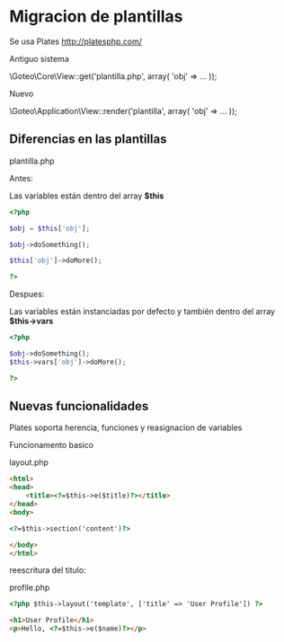 Migracion de plantillas
=======================

Se usa Plates
http://platesphp.com/

Antiguo sistema

\Goteo\Core\View::get('plantilla.php', array( 'obj' => ... ));


Nuevo

\Goteo\Application\View::render('plantilla', array( 'obj' => ... ));


Diferencias en las plantillas
-----------------------------
plantilla.php

Antes:

Las variables están dentro del array **$this**

```php
<?php

$obj = $this['obj'];

$obj->doSomething();

$this['obj']->doMore();

?>
```

Despues:

Las variables están instanciadas por defecto y también dentro del array **$this->vars**

```php
<?php

$obj->doSomething();
$this->vars['obj']->doMore();

?>
```

Nuevas funcionalidades
----------------------

Plates soporta herencia, funciones y reasignacion de variables

Funcionamento basico

layout.php

```html
<html>
<head>
    <title><?=$this->e($title)?></title>
</head>
<body>

<?=$this->section('content')?>

</body>
</html>
 ```

reescritura del titulo:

profile.php

```html
<?php $this->layout('template', ['title' => 'User Profile']) ?>

<h1>User Profile</h1>
<p>Hello, <?=$this->e($name)?></p>
```
